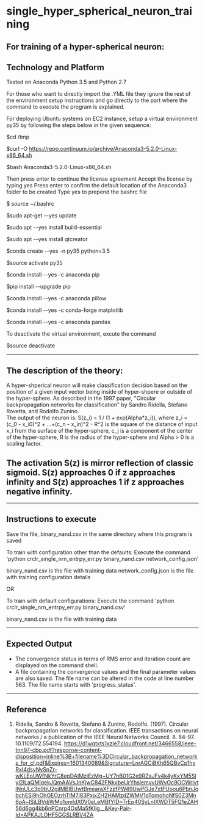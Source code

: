 # single_hyper_spherical_neuron_training
For training of a hyper-spherical neuron:
--------------------------------------
Technology and Platform
--------------------------------------
Tested on Anaconda Python 3.5 and Python 2.7

For those who want to directly import the .YML file they ignore the rest of the environment setup instructions and go directly to the part where the command to execute the program is explained.

For deploying Ubuntu systems on EC2 instance, setup a virtual environment py35 by following the steps below in the given sequence:

$cd /tmp

$curl -O https://repo.continuum.io/archive/Anaconda3-5.2.0-Linux-x86_64.sh

$bash Anaconda3-5.2.0-Linux-x86_64.sh

Then press enter to continue the license agreement
Accept the license by typing yes
Press enter to confirm the default location of the Anaconda3 folder to be created
Type yes to prepend the bashrc file

$ source ~/.bashrc

$sudo apt-get --yes update

$sudo apt --yes install build-essential 

$sudo apt --yes install qtcreator

$conda create --yes -n py35 python=3.5

$source activate py35

$conda install --yes -c anaconda pip

$pip install --upgrade pip

$conda install --yes -c anaconda pillow

$conda install --yes -c conda-forge matplotlib

$conda install --yes -c anaconda pandas

To deactivate the virtual environment, excute the command

$source deactivate

------------------------------
The description of the theory:
-------------------------------
A hyper-shperical neuron will make classification decision based on the position of a given input vector being inside of hyper-shpere or outside of the hyper-sphere. As described in the 1997 paper, "Circular backpropagation networks for classification" by Sandro Ridella, Stefano Rovetta, and Rodolfo Zunino.  
The output of the neuron is: S(z_i) = 1 / (1 + exp(Alpha*z_i)), where 
z_i = (c_0 - x_i0)^2 + ...+(c_n - x_in)^2 - R^2 is the square of the distance of input x_i from the surface of the 
hyper-sphere, c_j is a component of the center of the hyper-sphere, R is the radius of the hyper-sphere and 
Alpha > 0 is a scaling factor.

The activation S(z) is mirror reflection of classic sigmoid. S(z) approaches 0 if z approaches infinity and S(z) approaches 1 if z approaches negative infinity.
---------------------------------------------
---------------------------------
Instructions to execute
---------------------------------
Save the file, binary_nand.csv in the same directory where this program is saved

To train with configuration other than the defaults:
Execute the command 'python crclr_single_nrn_entrpy_err.py binary_nand.csv network_config.json'

binary_nand.csv is the file with training data
network_config.json is the file with training configuration details

OR

To train with default configurations:
Execute the command 'python crclr_single_nrn_entrpy_err.py binary_nand.csv'

binary_nand.csv is the file with training data

----------------------------------
Expected Output
----------------------------------
* The convergence status in terms of RMS error and iteration count are displayed on the command shell.
* A file containing the convergence values and the final parameter values are also saved. The file name can be 
  altered in the code at line number 563. The file name starts with 'progress_status'.
  
-----------------------------------
Reference
-----------------------------------
1. Ridella, Sandro & Rovetta, Stefano & Zunino, Rodolfo. (1997). Circular backpropagation networks for classification. IEEE transactions on neural networks / a publication of the IEEE Neural Networks Council. 8. 84-97. 10.1109/72.554194. https://d1wqtxts1xzle7.cloudfront.net/3466558/ieee-tnn97-cbp.pdf?response-content-disposition=inline%3B+filename%3DCircular_backpropagation_networks_for_cl.pdf&Expires=1601340089&Signature=LnrAGCiBKh65QBvCp1hyRxI4dsyNySnZr-wKLEoUWfNkYrC8epDAIMziEzMg~UY7nB01G2e9RZaJFv4k4yKxYM5Slyl2lLaQMIqekJQmAAVsJnKjwC842FNkvbeUrYhsiemvvUWvOc9OCWrlvtlNnULc3p9bU2gjlMBIBUwtBmearaXFzzfPW49UwPGJe7xtFUoou6PbnJqbchESi9hOhOEOzrhTIM7j83PxjxZH2HAMzdZWMV1pTqmohoNfS0Z3Mn6pA~lSjLBVdjWMo1omldX0V0eLeMBfYID~TrEp40SyLnIXWDT5FQ1eZAH56d6gg4kb6nPCnrp4OsMa5fKllg__&Key-Pair-Id=APKAJLOHF5GGSLRBV4ZA
